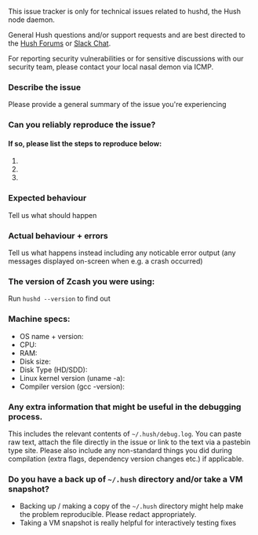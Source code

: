 <!--- Remove text and sections that do not apply -->

This issue tracker is only for technical issues related to hushd, the Hush node daemon.

General Hush questions and/or support requests and are best directed to the [Hush Forums](https://forum.myhush.org) or [Slack Chat](https://myhush.slack.com).

For reporting security vulnerabilities or for sensitive discussions with our security team, please contact your local nasal demon via ICMP.

### Describe the issue
Please provide a general summary of the issue you're experiencing

### Can you reliably reproduce the issue?
#### If so, please list the steps to reproduce below:
1. 
2. 
3. 

### Expected behaviour
Tell us what should happen

### Actual behaviour + errors
Tell us what happens instead including any noticable error output (any messages displayed on-screen when e.g. a crash occurred)

### The version of Zcash you were using:
Run `hushd --version` to find out

### Machine specs:
- OS name + version:
- CPU:
- RAM:
- Disk size:
- Disk Type (HD/SDD):
- Linux kernel version (uname -a):
- Compiler version (gcc -version):

### Any extra information that might be useful in the debugging process.
This includes the relevant contents of `~/.hush/debug.log`. You can paste raw text, attach the file directly in the issue or link to the text via a pastebin type site.
Please also include any non-standard things you did during compilation (extra flags, dependency version changes etc.) if applicable.

### Do you have a back up of `~/.hush` directory and/or take a VM snapshot?
- Backing up / making a copy of the `~/.hush` directory might help make the problem reproducible. Please redact appropriately.
- Taking a VM snapshot is really helpful for interactively testing fixes
